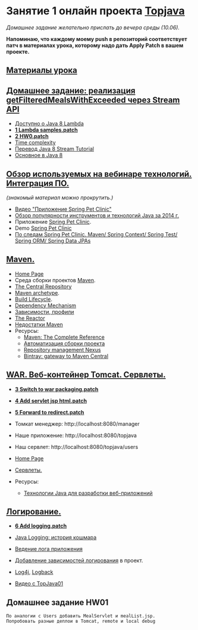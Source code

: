 # Занятие 1 онлайн проекта <a href="http://javawebinar.ru/topjava/">Topjava</a>
*Домашнее задание желательно прислать до вечера среды (10.06).*

**Напоминаю, что каждому моему push в репозиторий соответствует патч в материалах урока, которому надо дать Apply Patch в вашем проекте.**  

## <a href="https://drive.google.com/open?id=0B9Ye2auQ_NsFfm5hSHEtbmxmN2kxb0NocVRwWl9KanowWXVCVXRZTlhaM09wQUswZkRidTA&authuser=0">Материалы урока</a>

## <a href="https://drive.google.com/open?id=0B9Ye2auQ_NsFOGU0a3ZUbFo3Skk">Домашнее задание: реализация getFilteredMealsWithExceeded через Stream API</a> 
-  <a href="http://www.youtube.com/watch?v=_PDIVhEs6TM">Доступно о Java 8 Lambda</a>
- **<a href="https://drive.google.com/open?id=0B9Ye2auQ_NsFQ1UwZjdMUzRrakU">1 Lambda samples.patch</a>**
- **<a href="https://drive.google.com/open?id=0B9Ye2auQ_NsFaE1ycEhQYUV2QjA">2 HW0.patch</a>**
- <a href="https://drive.google.com/open?id=0B9Ye2auQ_NsFNEJWRFJkVDA3TkU">Time complexity</a>
- <a href="http://prologistic.com.ua/polnoe-rukovodstvo-po-java-8-stream.html">Перевод Java 8 Stream Tutorial</a>
- <a href="https://docs.google.com/presentation/d/1fR1N_UsQDhOarLKo5nrgMU1r5-M8v-IbKhpS3sQTKnY">Основное в Java 8</a>
## <a href="https://drive.google.com/open?id=0B9Ye2auQ_NsFeG96RVhtYnE5b3M">Обзор используемых на вебинаре технологий. Интеграция ПО.</a>
*(знакомый материал можно прокрутить.)*

-  <a href="http://www.youtube.com/watch?v=rJZHerwi8R0">Видео "Приложение Spring Pet Clinic"</a> 
-  <a href="http://zeroturnaround.com/rebellabs/java-tools-and-technologies-landscape-for-2014/">Обзор популярности инструментов и технологий Java за 2014 г.</a>
-  Приложение <a href="https://github.com/spring-projects/spring-petclinic">Spring Pet Clinic</a>. 
-  Demo <a href="http://demo-spring-petclinic.cfapps.io">Spring Pet Clinic</a>
-  <a href="http://habrahabr.ru/post/232381/">По следам Spring Pet Clinic. Maven/ Spring Context/ Spring Test/ Spring ORM/ Spring Data JPAs</a>

## <a href="https://drive.google.com/open?id=0B9Ye2auQ_NsFZFBuZVRKNU5Kb3c">Maven.</a>
- <a href="http://maven.apache.org/">Home Page</a>
- Среда сборки проектов <a href="http://www.apache-maven.ru/" target="_blank">Maven</a>.
- <a href="http://search.maven.org/#browse">The Central Repository</a>
- <a href="http://habrahabr.ru/post/111408/">Maven archetype</a>.
- <a href="http://maven.apache.org/guides/introduction/introduction-to-the-lifecycle.html">Build Lifecycle</a>.
- <a href="http://maven.apache.org/guides/introduction/introduction-to-dependency-mechanism.html">Dependency Mechanism</a>
- <a href="http://www.ibm.com/developerworks/ru/library/j-5things13/">Зависимости, профили</a>
- <a href="http://maven.apache.org/guides/mini/guide-multiple-modules.html">The Reactor</a>
- <a href="http://habrahabr.ru/blogs/java/106717/" target="_blank">Недостатки Maven</a>
- Ресурсы:
  - <a href="http://books.sonatype.com/mvnref-book/reference/index.html">Maven: The Complete Reference</a>
  - <a href="http://habrahabr.ru/post/77333/">Автоматизация сборки проекта</a>
  - <a href="http://www.sonatype.org/nexus/">Repository management Nexus</a>
  - <a href="http://blog.bintray.com/2014/02/11/bintray-as-pain-free-gateway-to-maven-central/">Bintray: gateway to Maven Central</a>

## <a href="https://drive.google.com/open?id=0B9Ye2auQ_NsFT3pWNkMzWVVybnc&authuser=0">WAR. Веб-контейнер Tomcat. Сервлеты.</a>
- **<a href="https://drive.google.com/open?id=0B9Ye2auQ_NsFekpncnQ1T3FyTU0">3 Switch to war packaging.patch</a>**
- **<a href="https://drive.google.com/open?id=0B9Ye2auQ_NsFWUxHbXdQc1F3ZHM">4 Add servlet jsp html.patch</a>**
- **<a href="https://drive.google.com/open?id=0B9Ye2auQ_NsFZXhDQmdpX1lWOWc">5 Forward to redirect.patch</a>**

- Томкат менеджер: http://localhost:8080/manager
- Наше приложение: http://localhost:8080/topjava</a>
- Наш сервлет:     http://localhost:8080/topjava/users

- <a href="http://tomcat.apache.org/">Home Page</a>
- <a href="http://java-course.ru/student/book1/servlet/">Сервлеты.</a>
- Ресурсы:
  - <a href="http://www.techinfo.net.ru/docs/web/javawebdev.html">Технологии Java для разработки веб-приложений</a>

## <a href="https://drive.google.com/open?id=0B9Ye2auQ_NsFeGJCdDJHbWNyUzg&authuser=0">Логирование.</a>
- **<a href="https://drive.google.com/open?id=0B9Ye2auQ_NsFekpncnQ1T3FyTU0">6 Add logging.patch</a>**

- <a href="http://habrahabr.ru/post/113145/">Java Logging: история кошмара</a>
- <a href="http://skipy.ru/useful/logging.html">Ведение лога приложения</a>
- <a href="http://www.slf4j.org/legacy.html">Добавление зависимостей логирования</a> в проект.</a>
- <a href="http://logging.apache.org/log4j/2.x/index.html">Log4j</a>, <a href="http://logback.qos.ch/">Logback</a>
- <a href="http://www.youtube.com/watch?v=Lyqc8HicPMM">Видео с TopJava01</a>

## Домашнее задание HW01
 
    По аналогии с Users добавить MealServlet и mealList.jsp.
    Попробовать разные деплои в Tomcat, remote и local debug
